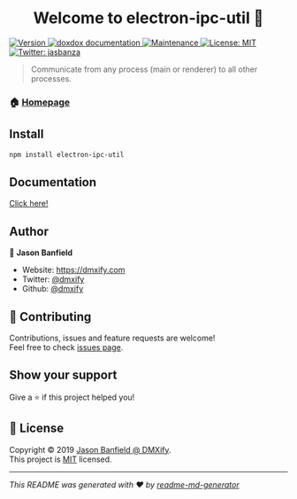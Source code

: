 <h1 align="center">Welcome to electron-ipc-util 👋</h1>
<p>
  <a href="https://www.npmjs.com/package/electron-ipc-util" target="_blank">
    <img alt="Version" src="https://img.shields.io/npm/v/electron-ipc-util.svg">
  </a>
  <a href="https://doxdox.org/dmxify/electron-ipc-util/master">
    <img alt="doxdox documentation" src="https://doxdox.org/images/badge-flat.svg" class="doxdox-readme-badge">
  </a>
  <a href="https://github.com/dmxify/electron-ipc-util/graphs/commit-activity" target="_blank">
    <img alt="Maintenance" src="https://img.shields.io/badge/Maintained%3F-yes-green.svg" />
  </a>
  <a href="https://github.com/dmxify/electron-ipc-util/blob/master/LICENSE" target="_blank">
    <img alt="License: MIT" src="https://img.shields.io/github/license/dmxify/electron-ipc-util" />
  </a>
  <a href="https://twitter.com/jasbanza" target="_blank">
    <img alt="Twitter: jasbanza" src="https://img.shields.io/twitter/follow/jasbanza.svg?style=social" />
  </a>
</p>

> Communicate from any process (main or renderer) to all other processes.

### 🏠 [Homepage](https://github.com/dmxify/electron-ipc-util#readme)

## Install

```sh
npm install electron-ipc-util
```

## Documentation

 [Click here!](https://doxdox.org/dmxify/electron-ipc-util)

## Author

👤 **Jason Banfield**

* Website: https://dmxify.com
* Twitter: [@dmxify](https://twitter.com/jasbanza)
* Github: [@dmxify](https://github.com/dmxify)

## 🤝 Contributing

Contributions, issues and feature requests are welcome!<br />Feel free to check [issues page](https://github.com/dmxify/electron-ipc-util/issues).

## Show your support

Give a ⭐️ if this project helped you!

## 📝 License

Copyright © 2019 [Jason Banfield @ DMXify](https://github.com/dmxify).<br />
This project is [MIT](https://github.com/dmxify/electron-ipc-util/blob/master/LICENSE) licensed.

***
_This README was generated with ❤️ by [readme-md-generator](https://github.com/kefranabg/readme-md-generator)_
